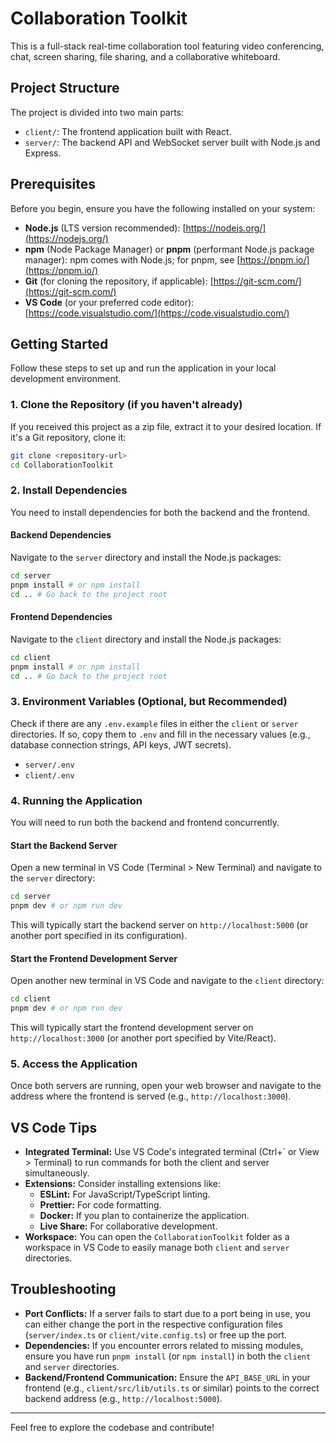 # Collaboration Toolkit

This is a full-stack real-time collaboration tool featuring video conferencing, chat, screen sharing, file sharing, and a collaborative whiteboard.

## Project Structure

The project is divided into two main parts:

-   `client/`: The frontend application built with React.
-   `server/`: The backend API and WebSocket server built with Node.js and Express.

## Prerequisites

Before you begin, ensure you have the following installed on your system:

-   **Node.js** (LTS version recommended): [https://nodejs.org/](https://nodejs.org/)
-   **npm** (Node Package Manager) or **pnpm** (performant Node.js package manager): npm comes with Node.js; for pnpm, see [https://pnpm.io/](https://pnpm.io/)
-   **Git** (for cloning the repository, if applicable): [https://git-scm.com/](https://git-scm.com/)
-   **VS Code** (or your preferred code editor): [https://code.visualstudio.com/](https://code.visualstudio.com/)

## Getting Started

Follow these steps to set up and run the application in your local development environment.

### 1. Clone the Repository (if you haven't already)

If you received this project as a zip file, extract it to your desired location. If it's a Git repository, clone it:

```bash
git clone <repository-url>
cd CollaborationToolkit
```

### 2. Install Dependencies

You need to install dependencies for both the backend and the frontend.

#### Backend Dependencies

Navigate to the `server` directory and install the Node.js packages:

```bash
cd server
pnpm install # or npm install
cd .. # Go back to the project root
```

#### Frontend Dependencies

Navigate to the `client` directory and install the Node.js packages:

```bash
cd client
pnpm install # or npm install
cd .. # Go back to the project root
```

### 3. Environment Variables (Optional, but Recommended)

Check if there are any `.env.example` files in either the `client` or `server` directories. If so, copy them to `.env` and fill in the necessary values (e.g., database connection strings, API keys, JWT secrets).

-   `server/.env`
-   `client/.env`

### 4. Running the Application

You will need to run both the backend and frontend concurrently.

#### Start the Backend Server

Open a new terminal in VS Code (Terminal > New Terminal) and navigate to the `server` directory:

```bash
cd server
pnpm dev # or npm run dev
```

This will typically start the backend server on `http://localhost:5000` (or another port specified in its configuration).

#### Start the Frontend Development Server

Open another new terminal in VS Code and navigate to the `client` directory:

```bash
cd client
pnpm dev # or npm run dev
```

This will typically start the frontend development server on `http://localhost:3000` (or another port specified by Vite/React).

### 5. Access the Application

Once both servers are running, open your web browser and navigate to the address where the frontend is served (e.g., `http://localhost:3000`).

## VS Code Tips

-   **Integrated Terminal:** Use VS Code's integrated terminal (Ctrl+` or View > Terminal) to run commands for both the client and server simultaneously.
-   **Extensions:** Consider installing extensions like:
    -   **ESLint:** For JavaScript/TypeScript linting.
    -   **Prettier:** For code formatting.
    -   **Docker:** If you plan to containerize the application.
    -   **Live Share:** For collaborative development.
-   **Workspace:** You can open the `CollaborationToolkit` folder as a workspace in VS Code to easily manage both `client` and `server` directories.

## Troubleshooting

-   **Port Conflicts:** If a server fails to start due to a port being in use, you can either change the port in the respective configuration files (`server/index.ts` or `client/vite.config.ts`) or free up the port.
-   **Dependencies:** If you encounter errors related to missing modules, ensure you have run `pnpm install` (or `npm install`) in both the `client` and `server` directories.
-   **Backend/Frontend Communication:** Ensure the `API_BASE_URL` in your frontend (e.g., `client/src/lib/utils.ts` or similar) points to the correct backend address (e.g., `http://localhost:5000`).

---

Feel free to explore the codebase and contribute!


